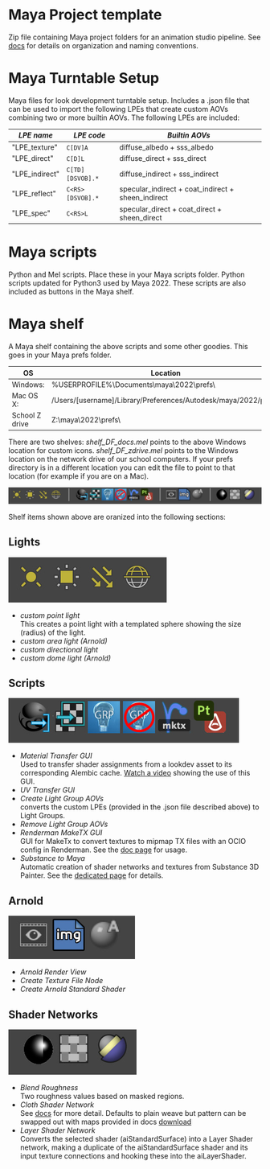 # Maya Project template
Zip file containing Maya project folders for an animation studio pipeline. See [docs](https://docs.sharktacos.com/pipeline/naming.html) for details on organization and naming conventions.

# Maya Turntable Setup 

Maya files for look development turntable setup.
Includes a .json file that can be used to import the following LPEs that create custom AOVs combining two or more builtin AOVs. The following LPEs are included:

| *LPE name* | *LPE code* | *Builtin AOVs*
|----|----|----
| "LPE_texture" | `C[DV]A` | diffuse_albedo + sss_albedo
| "LPE_direct" | `C[D]L` | diffuse_direct + sss_direct
| "LPE_indirect" | `C[TD][DSVOB].*` | diffuse_indirect + sss_indirect 
| "LPE_reflect" | `C<RS>[DSVOB].*` | specular_indirect + coat_indirect + sheen_indirect
| "LPE_spec" | `C<RS>L` | specular_direct + coat_direct + sheen_direct


# Maya scripts

Python and Mel scripts. Place these in your Maya scripts folder. Python scripts updated for Python3 used by Maya 2022. These scripts are also included as buttons in the Maya shelf.

# Maya shelf

A Maya shelf containing the above scripts and some other goodies. This goes in your Maya prefs folder. 

| **OS** | **Location**
|----|----
| Windows: | %USERPROFILE%\Documents\maya\2022\prefs\
| Mac OS X: |  /Users/[username]/Library/Preferences/Autodesk/maya/2022/prefs/
| School Z drive | Z:\maya\2022\prefs\

There are two shelves: 
*shelf_DF_docs.mel* points to the above Windows location for custom icons.
*shelf_DF_zdrive.mel* points to the Windows location on the network drive of our school computers.
If your prefs directory is in a different location you can edit the file to point to that location (for example if you are on a Mac).

![img](img/maya_shelf.jpg)

Shelf items shown above are oranized into the following sections:

 ## Lights
 
 ![img](img/maya_shelf_lights.jpg)
 
   - *custom point light*<br>
     This creates a point light with a templated sphere showing the size (radius) of the light.
   - *custom area light (Arnold)*
   - *custom directional light*
   - *custom dome light (Arnold)*
 
 ## Scripts
 
  ![img](img/maya_shelf_scripts.jpg)
  
   - *Material Transfer GUI*<br>
     Used to transfer shader assignments from a lookdev asset to its corresponding Alembic cache. [Watch a video](https://vimeo.com/252241167) showing the use of this GUI. 
   - *UV Transfer GUI*
   - *Create Light Group AOVs*<br>
    converts the custom LPEs (provided in the .json file described above) to Light Groups.
   - *Remove Light Group AOVs* 
   - *Renderman MakeTX GUI*<br>
   GUI for MakeTx to convert textures to mipmap TX files with an OCIO config in Renderman. See the [doc page](https://docs.sharktacos.com/texture/mipmap.html) for usage.
   - *Substance to Maya*<br>
      Automatic creation of shader networks and textures from Substance 3D Painter. See the [dedicated page](substancePaintertoMaya.md) for details.

## Arnold

 ![img](img/maya_shelf_arnold.jpg)
 
   - *Arnold Render View*
   - *Create Texture File Node*
   - *Create Arnold Standard Shader*
   
## Shader Networks

 ![img](img/maya_shelf_networks.jpg)
 
   - *Blend Roughness*<br>
     Two roughness values based on masked regions.
   - *Cloth Shader Network*<br>
      See [docs](https://docs.sharktacos.com/texture/FabricArnold.html) for more detail. Defaults to plain weave but pattern can be swapped out with maps provided in docs [download](https://docs.sharktacos.com/images/tutorials/Assets/Maya/fabricMaps.zip)
   - *Layer Shader Network*<br>
     Converts the selected shader (aiStandardSurface) into a Layer Shader network, making a duplicate of the aiStandardSurface shader and its input texture connections and hooking these into the aiLayerShader. 
   
   
